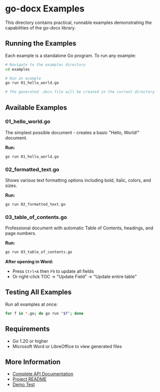 # go-docx Examples

This directory contains practical, runnable examples demonstrating the capabilities of the go-docx library.

## Running the Examples

Each example is a standalone Go program. To run any example:

```bash
# Navigate to the examples directory
cd examples

# Run an example
go run 01_hello_world.go

# The generated .docx file will be created in the current directory
```

## Available Examples

### 01_hello_world.go
The simplest possible document - creates a basic "Hello, World!" document.

**Run:**
```bash
go run 01_hello_world.go
```

### 02_formatted_text.go
Shows various text formatting options including bold, italic, colors, and sizes.

**Run:**
```bash
go run 02_formatted_text.go
```

### 03_table_of_contents.go
Professional document with automatic Table of Contents, headings, and page numbers.

**Run:**
```bash
go run 03_table_of_contents.go
```

**After opening in Word:**
- Press `Ctrl+A` then `F9` to update all fields
- Or right-click TOC → "Update Field" → "Update entire table"

## Testing All Examples

Run all examples at once:

```bash
for f in *.go; do go run "$f"; done
```

## Requirements

- Go 1.20 or higher
- Microsoft Word or LibreOffice to view generated files

## More Information

- [Complete API Documentation](../docs/API_DOCUMENTATION.md)
- [Project README](../README.md)
- [Demo Test](../demo_test.go)
